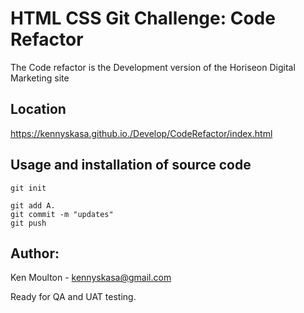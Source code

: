 # HTML CSS Git Challenge: Code Refactor

The Code refactor is the Development version of the Horiseon Digital Marketing site

## Location

https://kennyskasa.github.io./Develop/CodeRefactor/index.html

## Usage and installation of source code

```Git bash, html and css
git init

git add A.
git commit -m "updates"
git push
```

## Author: 
Ken Moulton - kennyskasa@gmail.com

Ready for QA and UAT testing.
